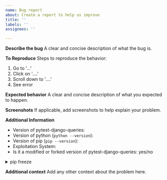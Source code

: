 ```yaml
---
name: Bug report
about: Create a report to help us improve
title: ''
labels: ''
assignees: ''

---
```


**Describe the bug**
A clear and concise description of what the bug is.

**To Reproduce**
Steps to reproduce the behavior:
1. Go to '...'
2. Click on '....'
3. Scroll down to '....'
4. See error

**Expected behavior**
A clear and concise description of what you expected to happen.

**Screenshots**
If applicable, add screenshots to help explain your problem.

**Additional Information**
- Version of pytest-django-queries:
- Version of python (`python --version`):
- Version of pip (`pip --version`):
- Exploitation System:
- Is it a modified or forked version of pytest-django-queries: yes/no

<details><summary>pip freeze</summary>
<p>

Output of `pip freeze`:
```

```

</p>
</details>

**Additional context**
Add any other context about the problem here.
